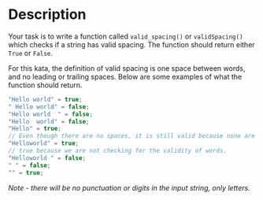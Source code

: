 # Description

Your task is to write a function called `valid_spacing()` or `validSpacing()` which checks if a string has valid spacing. The function should return either `True` or `False`.

For this kata, the definition of valid spacing is one space between words, and no leading or trailing spaces. Below are some examples of what the function should return.

```javascript
"Hello world" = true;
" Hello world" = false;
"Hello world  " = false;
"Hello  world" = false;
"Hello" = true;
// Even though there are no spaces, it is still valid because none are needed
"Helloworld" = true;
// true because we are not checking for the validity of words.
"Helloworld " = false;
" " = false;
"" = true;
```

_Note - there will be no punctuation or digits in the input string, only letters._
